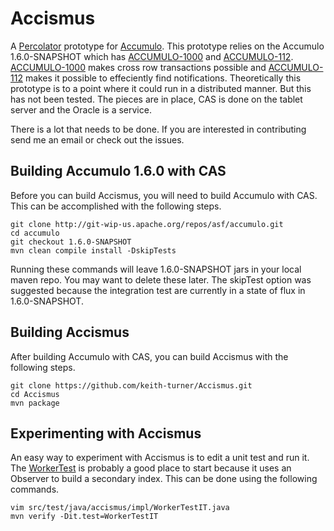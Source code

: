 Accismus
========

A [Percolator][2] prototype  for [Accumulo][1].  This prototype relies on the
Accumulo 1.6.0-SNAPSHOT which has [ACCUMULO-1000][3] and [ACCUMULO-112][5].
[ACCUMULO-1000][3] makes cross row transactions possible and  [ACCUMULO-112][5]
makes it possible to effeciently find notifications.  Theoretically this
prototype is to a point where it could run in a distributed manner.  But this
has not been tested.  The pieces are in place, CAS is done on the tablet server
and the Oracle is a service.  

There is a lot that needs to be done.  If you are interested in contributing
send me an email or check out the issues.

Building Accumulo 1.6.0 with CAS
--------------------------------

Before you can build Accismus, you will need to build Accumulo with CAS.  This
can be accomplished with the following steps.

```
git clone http://git-wip-us.apache.org/repos/asf/accumulo.git
cd accumulo
git checkout 1.6.0-SNAPSHOT
mvn clean compile install -DskipTests
```

Running these commands will leave 1.6.0-SNAPSHOT jars in your local maven repo.
You may want to delete these later.  The skipTest option was suggested because 
the integration test are currently in a state of flux in 1.6.0-SNAPSHOT.


Building Accismus
-----------------

After building Accumulo with CAS, you can build Accismus with the following steps.

```
git clone https://github.com/keith-turner/Accismus.git
cd Accismus
mvn package
```

Experimenting with Accismus
---------------------------

An easy way to experiment with Accismus is to edit a unit test and run it.  The
[WorkerTest][6] is probably a good place to start because it uses an Observer to
build a secondary index.  This can be done using the following commands.  

```
vim src/test/java/accismus/impl/WorkerTestIT.java
mvn verify -Dit.test=WorkerTestIT
```

[1]: http://accumulo.apache.org
[2]: http://research.google.com/pubs/pub36726.html
[3]: https://issues.apache.org/jira/browse/ACCUMULO-1000
[5]: https://issues.apache.org/jira/browse/ACCUMULO-112
[6]: src/test/java/accismus/impl/WorkerTestIT.java

